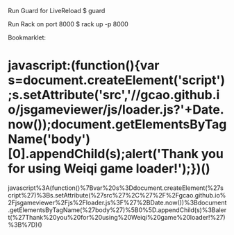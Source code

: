 Run Guard for LiveReload
$ guard

Run Rack on port 8000
$ rack up -p 8000

Bookmarklet:

javascript:(function(){var s=document.createElement('script');s.setAttribute('src','//gcao.github.io/jsgameviewer/js/loader.js?'+Date.now());document.getElementsByTagName('body')[0].appendChild(s);alert('Thank you for using Weiqi game loader!');})()
=
javascript%3A(function()%7Bvar%20s%3Ddocument.createElement(%27script%27)%3Bs.setAttribute(%27src%27%2C%27%2F%2Fgcao.github.io%2Fjsgameviewer%2Fjs%2Floader.js%3F%27%2BDate.now())%3Bdocument.getElementsByTagName(%27body%27)%5B0%5D.appendChild(s)%3Balert(%27Thank%20you%20for%20using%20Weiqi%20game%20loader!%27)%3B%7D)()

